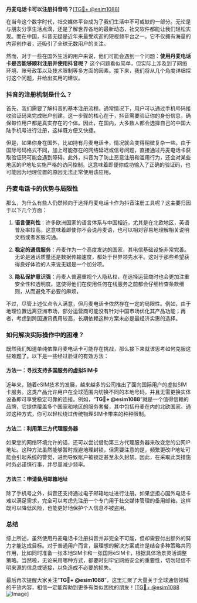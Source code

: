 **丹麦电话卡可以注册抖音吗？**[[TG💪+ @esim1088](https://t.me/s/esim1088)]

在当今这个数字时代，社交媒体平台成为了我们生活中不可或缺的一部分。无论是与朋友分享生活点滴，还是了解世界各地的最新动态，社交软件都能让我们轻松实现。而在中国，抖音无疑是近年来最受欢迎的短视频平台之一。它不仅拥有海量的内容创作者，还吸引了全球无数用户的关注。

然而，对于一些在国外生活的用户来说，他们可能会遇到一个问题：**使用丹麦电话卡是否能够顺利注册并使用抖音呢？** 这个问题看似简单，但实际上涉及到了网络环境、账号政策以及技术限制等多方面的因素。接下来，我们将从几个角度详细探讨这个问题，并给出实用的建议。

### 抖音的注册机制是什么？

首先，我们需要了解抖音的基本注册流程。通常情况下，用户可以通过手机号码接收验证码来完成账户创建。这一步骤的核心在于，抖音需要验证你的身份信息，确保每位用户都是真实存在的个体。因此，在国内，大多数人都会选择自己的中国大陆手机号进行注册，这样既方便又快捷。

但是，如果你身在国外，比如持有丹麦电话卡，情况就会变得稍微复杂一些。由于国际号码格式不同，加上可能存在的网络延迟或信号问题，直接通过丹麦电话卡获取验证码可能会遇到障碍。此外，抖音为了防止恶意注册和滥用行为，还会对某些地区的IP地址实施严格的访问控制。这意味着即便你成功输入了正确的验证码，也可能因为地理位置的原因无法正常使用该应用。

### 丹麦电话卡的优势与局限性

那么，为什么有些人仍然倾向于选择丹麦电话卡作为抖音注册工具呢？这主要归因于以下几个方面：

1. **语言便利性**：许多欧洲国家的语言体系与中国相近，尤其是在北欧地区，英语普及率较高。这意味着即使你不会说丹麦语，也可以相对容易地理解相关说明文档或者客服沟通。
   
2. **稳定的通信服务**：丹麦作为一个高度发达的国家，其电信基础设施非常完善。无论是通话质量还是数据传输速度，都处于世界领先水平。这对于那些希望获得良好体验的人来说无疑是一个加分项。

3. **隐私保护意识强**：丹麦人普遍重视个人隐私权，在选择运营商时也会更加注重安全性和透明度。这使得他们在使用任何在线服务之前都会仔细检查条款细则，从而避免不必要的麻烦。

不过，尽管上述优点令人满意，但丹麦电话卡依然存在一定的局限性。例如，由于地理位置远离亚洲市场，部分运营商可能没有针对中国市场优化其产品功能；再者，考虑到跨国通讯费用较高，长期依赖这种方案未必是最经济实惠的选择。

### 如何解决实际操作中的困难？

既然我们知道单纯依靠丹麦电话卡可能存在挑战，那么接下来就该思考如何克服这些难题了。以下是一些经过验证的有效方法：

#### 方法一：寻找支持多国服务的虚拟SIM卡
近年来，随着eSIM技术的发展，越来越多的公司推出了面向国际用户的虚拟SIM卡服务。这类产品允许用户在全球范围内切换不同的本地号码，并且无需更换实体设备即可享受稳定可靠的连接。例如，“**TG💪+ @esim1088**”就是一个值得信赖的品牌，它提供覆盖多个国家和地区的服务套餐，其中包括丹麦在内的北欧国家。通过这种方式，你可以轻松绕过传统物理SIM卡带来的种种限制。

#### 方法二：利用第三方代理服务器
如果您的网络环境允许的话，还可以尝试借助第三方代理服务器来改变您的公网IP地址。这种方法虽然能够暂时规避地理封锁，但需要注意的是，频繁更改IP地址可能会引起系统的警觉，进而导致账户被锁定甚至永久封禁。因此，在采取此类措施时务必谨慎行事，并尽量减少频率。

#### 方法三：申请备用邮箱地址
除了手机号之外，抖音还支持通过电子邮箱地址进行注册。如果您担心国外电话卡难以满足需求，完全可以考虑先注册一个专门用于社交媒体管理的备用邮箱。这样既可以降低风险，也能更好地保护个人信息不被盗用。

### 总结

综上所述，虽然使用丹麦电话卡注册抖音并非完全不可能，但却需要付出额外的努力才能达成目标。对于普通用户而言，最理想的解决方案或许是结合多种策略共同作用，比如同时准备一张本地SIM卡和一张国际eSIM卡，根据具体场景灵活调整策略。当然啦，无论采用哪种方式，都要时刻牢记网络安全的重要性，切勿轻信不明来源的信息或链接，以免造成不必要的损失。

最后再次提醒大家关注“**TG💪+ @esim1088**”，这里汇聚了大量关于全球通信领域的干货内容，相信一定能帮助到更多有类似困扰的朋友！[[TG💪+ @esim1088](https://t.me/s/esim1088) ![Image](https://i.postimg.cc/4NQfJmqS/Snipaste-2025-05-13-00-14-12.png)]